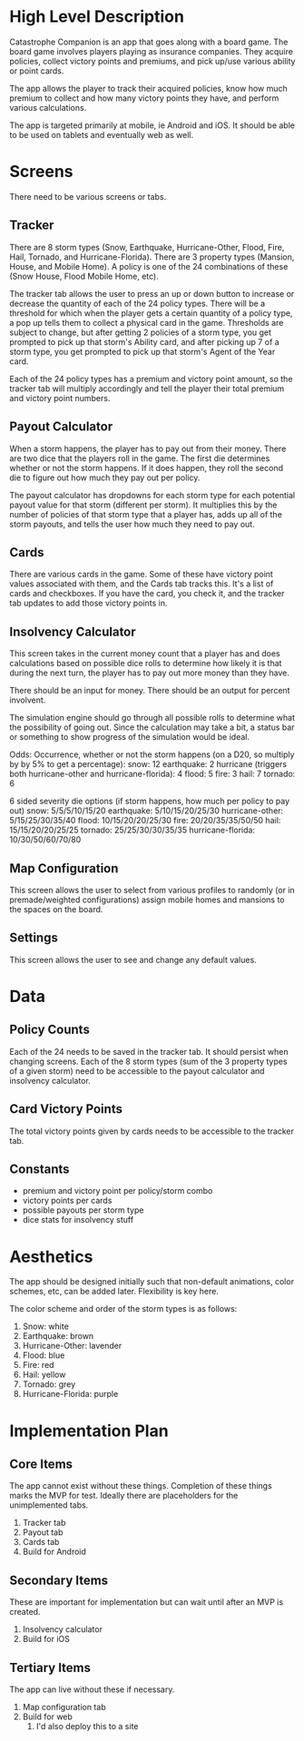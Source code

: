 # High Level Description
Catastrophe Companion is an app that goes along with a board game.  The board game involves players playing as insurance companies.  They acquire policies, collect victory points and premiums, and pick up/use various ability or point cards.

The app allows the player to track their acquired policies, know how much premium to collect and how many victory points they have, and perform various calculations.

The app is targeted primarily at mobile, ie Android and iOS.  It should be able to be used on tablets and eventually web as well.

# Screens
There need to be various screens or tabs.

## Tracker
There are 8 storm types (Snow, Earthquake, Hurricane-Other, Flood, Fire, Hail, Tornado, and Hurricane-Florida).  There are 3 property types (Mansion, House, and Mobile Home).  A policy is one of the 24 combinations of these (Snow House, Flood Mobile Home, etc).

The tracker tab allows the user to press an up or down button to increase or decrease the quantity of each of the 24 policy types.  There will be a threshold for which when the player gets a certain quantity of a policy type, a pop up tells them to collect a physical card in the game.  Thresholds are subject to change, but after getting 2 policies of a storm type, you get prompted to pick up that storm's Ability card, and after picking up 7 of a storm type, you get prompted to pick up that storm's Agent of the Year card.

Each of the 24 policy types has a premium and victory point amount, so the tracker tab will multiply accordingly and tell the player their total premium and victory point numbers.

## Payout Calculator
When a storm happens, the player has to pay out from their money.  There are two dice that the players roll in the game.  The first die determines whether or not the storm happens.  If it does happen, they roll the second die to figure out how much they pay out per policy.

The payout calculator has dropdowns for each storm type for each potential payout value for that storm (different per storm).  It multiplies this by the number of policies of that storm type that a player has, adds up all of the storm payouts, and tells the user how much they need to pay out.

## Cards
There are various cards in the game.  Some of these have victory point values associated with them, and the Cards tab tracks this.  It's a list of cards and checkboxes.  If you have the card, you check it, and the tracker tab updates to add those victory points in.

## Insolvency Calculator
This screen takes in the current money count that a player has and does calculations based on possible dice rolls to determine how likely it is that during the next turn, the player has to pay out more money than they have.

There should be an input for money.  There should be an output for percent involvent.

The simulation engine should go through all possible rolls to determine what the possibility of going out.  Since the calculation may take a bit, a status bar or something to show progress of the simulation would be ideal.

Odds:
Occurrence, whether or not the storm happens (on a D20, so multiply by by 5% to get a percentage):
snow: 12
earthquake: 2
hurricane (triggers both hurricane-other and hurricane-florida): 4
flood: 5
fire: 3
hail: 7
tornado: 6

6 sided severity die options (if storm happens, how much per policy to pay out)
snow: 5/5/5/10/15/20
earthquake: 5/10/15/20/25/30
hurricane-other: 5/15/25/30/35/40
flood: 10/15/20/20/25/30
fire: 20/20/35/35/50/50
hail: 15/15/20/20/25/25
tornado: 25/25/30/30/35/35
hurricane-florida: 10/30/50/60/70/80


## Map Configuration
This screen allows the user to select from various profiles to randomly (or in premade/weighted configurations) assign mobile homes and mansions to the spaces on the board.

## Settings
This screen allows the user to see and change any default values.

# Data

## Policy Counts
Each of the 24 needs to be saved in the tracker tab.  It should persist when changing screens.  Each of the 8 storm types (sum of the 3 property types of a given storm) need to be accessible to the payout calculator and insolvency calculator.

## Card Victory Points
The total victory points given by cards needs to be accessible to the tracker tab.

## Constants
- premium and victory point per policy/storm combo
- victory points per cards
- possible payouts per storm type
- dice stats for insolvency stuff

# Aesthetics

The app should be designed initially such that non-default animations, color schemes, etc, can be added later.  Flexibility is key here.

The color scheme and order of the storm types is as follows:

1. Snow: white
2. Earthquake: brown
3. Hurricane-Other: lavender
4. Flood: blue
5. Fire: red
6. Hail: yellow
7. Tornado: grey
8. Hurricane-Florida: purple

# Implementation Plan

## Core Items

The app cannot exist without these things.  Completion of these things marks the MVP for test.  Ideally there are placeholders for the unimplemented tabs.

1. Tracker tab
2. Payout tab
3. Cards tab
4. Build for Android

## Secondary Items

These are important for implementation but can wait until after an MVP is created.

1. Insolvency calculator
2. Build for iOS

## Tertiary Items

The app can live without these if necessary.

1. Map configuration tab
2. Build for web
	1. I'd also deploy this to a site

